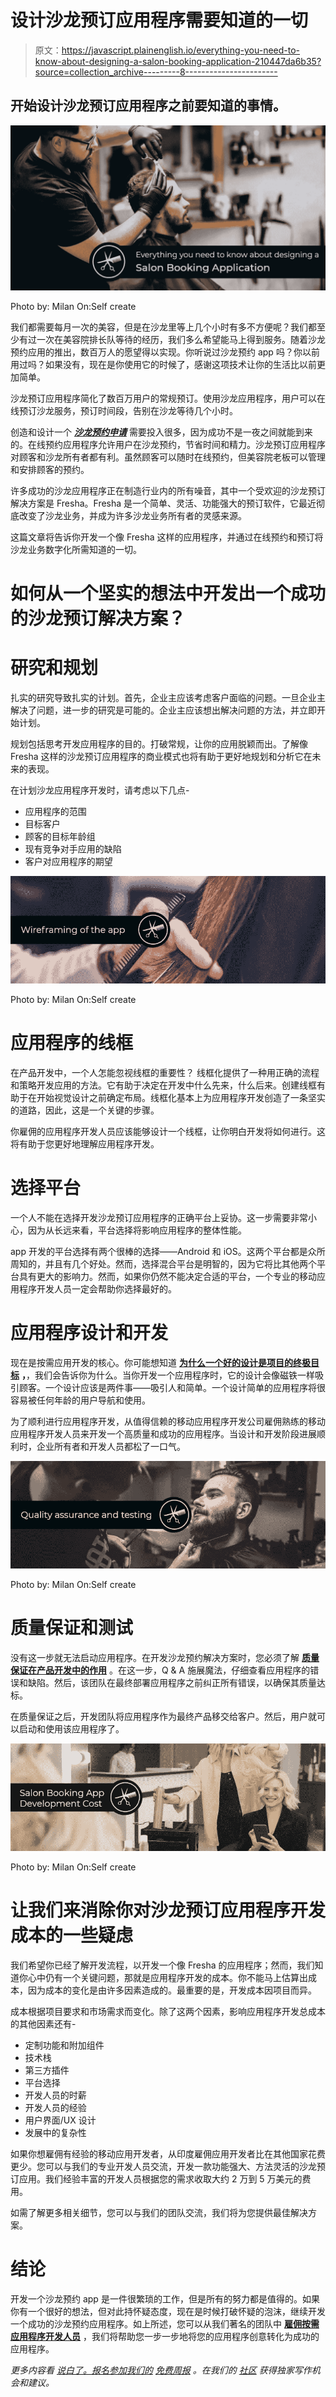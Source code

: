 # 设计沙龙预订应用程序需要知道的一切

> 原文：<https://javascript.plainenglish.io/everything-you-need-to-know-about-designing-a-salon-booking-application-210447da6b35?source=collection_archive---------8----------------------->

## 开始设计沙龙预订应用程序之前要知道的事情。

![](img/c8f05df2063f68797fd6d788be629da8.png)

Photo by: Milan On:Self create

我们都需要每月一次的美容，但是在沙龙里等上几个小时有多不方便呢？我们都至少有过一次在美容院排长队等待的经历，我们多么希望能马上得到服务。随着沙龙预约应用的推出，数百万人的愿望得以实现。你听说过沙龙预约 app 吗？你以前用过吗？如果没有，现在是你使用它的时候了，感谢这项技术让你的生活比以前更加简单。

沙龙预订应用程序简化了数百万用户的常规预订。使用沙龙应用程序，用户可以在线预订沙龙服务，预订时间段，告别在沙龙等待几个小时。

创造和设计一个 [***沙龙预约申请***](https://kodytechnolab.com/salon-appointment-booking-solution) 需要投入很多，因为成功不是一夜之间就能到来的。在线预约应用程序允许用户在沙龙预约，节省时间和精力。沙龙预订应用程序对顾客和沙龙所有者都有利。虽然顾客可以随时在线预约，但美容院老板可以管理和安排顾客的预约。

许多成功的沙龙应用程序正在制造行业内的所有噪音，其中一个受欢迎的沙龙预订解决方案是 Fresha。Fresha 是一个简单、灵活、功能强大的预订软件，它最近彻底改变了沙龙业务，并成为许多沙龙业务所有者的灵感来源。

这篇文章将告诉你开发一个像 Fresha 这样的应用程序，并通过在线预约和预订将沙龙业务数字化所需知道的一切。

# 如何从一个坚实的想法中开发出一个成功的沙龙预订解决方案？

# 研究和规划

扎实的研究导致扎实的计划。首先，企业主应该考虑客户面临的问题。一旦企业主解决了问题，进一步的研究是可能的。企业主应该想出解决问题的方法，并立即开始计划。

规划包括思考开发应用程序的目的。打破常规，让你的应用脱颖而出。了解像 Fresha 这样的沙龙预订应用程序的商业模式也将有助于更好地规划和分析它在未来的表现。

在计划沙龙应用程序开发时，请考虑以下几点-

*   应用程序的范围
*   目标客户
*   顾客的目标年龄组
*   现有竞争对手应用的缺陷
*   客户对应用程序的期望

![](img/65a12fd6fc873c171ede1e2fd4472649.png)

Photo by: Milan On:Self create

# 应用程序的线框

在产品开发中，一个人怎能忽视线框的重要性？ 线框化提供了一种用正确的流程和策略开发应用的方法。它有助于决定在开发中什么先来，什么后来。创建线框有助于在开始视觉设计之前确定布局。线框化基本上为应用程序开发创造了一条坚实的道路，因此，这是一个关键的步骤。

你雇佣的应用程序开发人员应该能够设计一个线框，让你明白开发将如何进行。这将有助于您更好地理解应用程序开发。

# 选择平台

一个人不能在选择开发沙龙预订应用程序的正确平台上妥协。这一步需要非常小心，因为从长远来看，平台选择将影响应用程序的整体性能。

app 开发的平台选择有两个很棒的选择——Android 和 iOS。这两个平台都是众所周知的，并且有几个好处。然而，选择混合平台是明智的，因为它将比其他两个平台具有更大的影响力。然而，如果你仍然不能决定合适的平台，一个专业的移动应用程序开发人员一定会帮助你选择最好的。

# 应用程序设计和开发

现在是按需应用开发的核心。你可能想知道 [**为什么一个好的设计是项目的终极目标**](https://kodytechnolab.com/blog/focus-on-good-app-design/) **，**，我们会告诉你为什么。当你开发一个应用程序时，它的设计会像磁铁一样吸引顾客。一个设计应该是两件事——吸引人和简单。一个设计简单的应用程序将很容易被任何年龄的用户导航和使用。

为了顺利进行应用程序开发，从值得信赖的移动应用程序开发公司雇佣熟练的移动应用程序开发人员来开发一个高质量和成功的应用程序。当设计和开发阶段进展顺利时，企业所有者和开发人员都松了一口气。

![](img/1771be0184082f540acd5ed7e61466bd.png)

Photo by: Milan On:Self create

# 质量保证和测试

没有这一步就无法启动应用程序。在开发沙龙预约解决方案时，您必须了解 [**质量保证在产品开发中的作用**](https://kodytechnolab.com/blog/role-of-quality-assurance/) 。在这一步，Q & A 施展魔法，仔细查看应用程序的错误和缺陷。然后，该团队在最终部署应用程序之前纠正所有错误，以确保其质量达标。

在质量保证之后，开发团队将应用程序作为最终产品移交给客户。然后，用户就可以启动和使用该应用程序了。

![](img/5d8db4e4a9cf45da1bbbc04826d9483c.png)

Photo by: Milan On:Self create

# 让我们来消除你对沙龙预订应用程序开发成本的一些疑虑

我们希望你已经了解开发流程，以开发一个像 Fresha 的应用程序；然而，我们知道你心中仍有一个关键问题，那就是应用程序开发的成本。你不能马上估算出成本，因为成本的变化是由许多因素造成的。最重要的是，开发成本因项目而异。

成本根据项目要求和市场需求而变化。除了这两个因素，影响应用程序开发总成本的其他因素还有-

*   定制功能和附加组件
*   技术栈
*   第三方插件
*   平台选择
*   开发人员的时薪
*   开发人员的经验
*   用户界面/UX 设计
*   发展中的复杂性

如果你想雇佣有经验的移动应用开发者，从印度雇佣应用开发者比在其他国家花费更少。您可以与我们的专业开发人员交流，开发一款功能强大、方法灵活的沙龙预订应用。我们经验丰富的开发人员根据您的需求收取大约 2 万到 5 万美元的费用。

如需了解更多相关细节，您可以与我们的团队交流，我们将为您提供最佳解决方案。

# 结论

开发一个沙龙预约 app 是一件很繁琐的工作，但是所有的努力都是值得的。如果你有一个很好的想法，但对此持怀疑态度，现在是时候打破怀疑的泡沫，继续开发一个成功的沙龙预约应用程序。如上所述，您可以从我们著名的团队中 [**雇佣按需应用程序开发人员**](https://kodytechnolab.com/hire-mobile-app-developers) ，我们将帮助您一步一步地将您的应用程序创意转化为成功的应用程序。

*更多内容看* [*说白了。报名参加我们的*](http://plainenglish.io/) [*免费周报*](http://newsletter.plainenglish.io/) *。在我们的* [*社区*](https://discord.gg/GtDtUAvyhW) *获得独家写作机会和建议。*